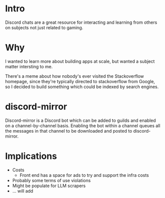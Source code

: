 # Intro

Discord chats are a great resource for interacting and learning from others on subjects not just related to gaming.

# Why

I wanted to learn more about building apps at scale, but wanted a subject matter intersting to me.

There's a meme about how nobody's ever visited the Stackoverflow homepage, since they're typically directed to stackoverflow from Google, so I decided to build something which could be indexed by search engines.

# discord-mirror

Discord-mirror is a Discord bot which can be added to guilds and enabled on a channel-by-channel basis. Enabling the bot within a channel queues all the messages in that channel to be downloaded and posted to discord-mirror.

# Implications

- Costs
  - Front end has a space for ads to try and support the infra costs
- Probably some terms of use violations
- Might be populate for LLM scrapers
- ... will add
